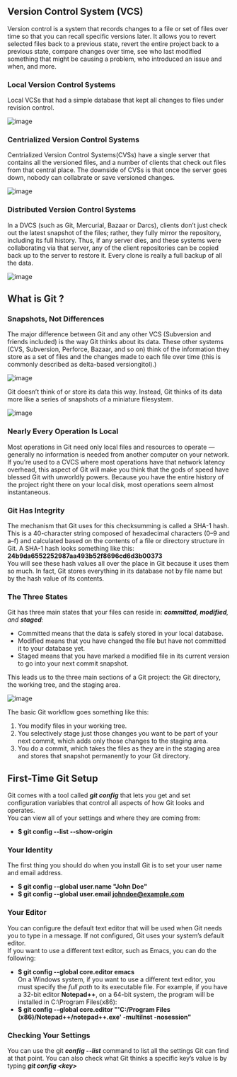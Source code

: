 ## Version Control System (VCS)
Version control is a system that records changes to a file or set of files over time so that you can recall specific versions later.
It allows you to revert selected files back to a previous state, revert the entire project back to a previous state, compare changes 
over time, see who last modified something that might be causing a problem, who introduced an issue and when, and more.

### Local Version Control Systems
Local VCSs that had a simple database that kept all changes to files under revision control.

![image](https://github.com/bing1980/Pro-Git/blob/master/img/lvcs.PNG)

### Centrialized Version Control Systems
Centrialized Version Control Systems(CVSs) have a single server that contains all the versioned files, and a number of clients that check out files from that central place. The downside of CVSs is that once the server goes down, nobody can collabrate or save versioned changes.

![image](https://github.com/bing1980/Pro-Git/blob/master/img/cvcs.PNG)


### Distributed Version Control Systems
In a DVCS (such as Git, Mercurial, Bazaar or Darcs), clients don’t just check out the latest snapshot of the files; rather, they fully mirror the repository, including its full history. Thus, if any server dies, and these systems were collaborating via that server, any of the client repositories can be copied back up to the server to restore it. Every clone is really a full backup of all the data.

![image](https://github.com/bing1980/Pro-Git/blob/master/img/dvcs.PNG)


## What is Git ?

### Snapshots, Not Differences
The major difference between Git and any other VCS (Subversion and friends included) is the way Git thinks about its data.
These other systems (CVS, Subversion, Perforce, Bazaar, and so on) think of the information they store as a set of files and the changes made to each file over time (this is commonly described as delta-based versiongitol).)

![image](https://github.com/bing1980/Pro-Git/blob/master/img/store_data_others.PNG)

Git doesn’t think of or store its data this way. Instead, Git thinks of its data more like a series of snapshots of a miniature filesystem.

![image](https://github.com/bing1980/Pro-Git/blob/master/img/store_data_git.PNG)

### Nearly Every Operation Is Local
Most operations in Git need only local files and resources to operate — generally no information is needed from another computer on your network. If you’re used to a CVCS where most operations have that network latency overhead, this aspect of Git will make you think that the gods of speed have blessed Git with unworldly powers. Because you have the entire history of the project right there on your local disk, most operations seem almost instantaneous.

### Git Has Integrity
The mechanism that Git uses for this checksumming is called a SHA-1 hash. This is a 40-character string composed of hexadecimal characters (0–9 and a–f) and calculated based on the contents of a file or directory structure in Git. A SHA-1 hash looks something like this: 
      <br/>**24b9da6552252987aa493b52f8696cd6d3b00373**</br>
You will see these hash values all over the place in Git because it uses them so much. In fact, Git stores everything in its database not by file name but by the hash value of its contents.

### The Three States
Git has three main states that your files can reside in: ***committed, modified**, and **staged**:*
* Committed means that the data is safely stored in your local database.
* Modified means that you have changed the file but have not committed it to your database yet.
* Staged means that you have marked a modified file in its current version to go into your next commit snapshot.

This leads us to the three main sections of a Git project: the Git directory, the working tree, and the staging area.

![image](https://github.com/bing1980/Pro-Git/blob/master/img/three_states.PNG)

The basic Git workflow goes something like this:
1. You modify files in your working tree.
2. You selectively stage just those changes you want to be part of your next commit, which adds only those changes to the staging area.
3. You do a commit, which takes the files as they are in the staging area and stores that snapshot permanently to your Git directory.

## First-Time Git Setup
Git comes with a tool called ***git config*** that lets you get and set configuration variables that control all aspects of how Git looks and operates.  
You can view all of your settings and where they are coming from:
* **$ git config --list --show-origin**
### Your Identity
The first thing you should do when you install Git is to set your user name and email address.  
* **$ git config --global user.name "John Doe"**
* **$ git config --global user.email johndoe@example.com**
### Your Editor
You can configure the default text editor that will be used when Git needs you to type in a message. If not configured, Git uses your system’s default editor.   
If you want to use a different text editor, such as Emacs, you can do the following:  
* **$ git config --global core.editor emacs**  
On a Windows system, if you want to use a different text editor, you must specify the *full path* to its executable file.
For example, if you have a 32-bit editor **Notepad++**, on a 64-bit system, the program will be installed in C:\Program Files(x86):  
* **$ git config --global core.editor "'C:/Program Files (x86)/Notepad++/notepad++.exe' -multiInst -nosession"**
### Checking Your Settings
You can use the git ***config --list*** command to list all the settings Git can find at that point. 
You can also check what Git thinks a specific key’s value is by typing ***git config \<key>***
